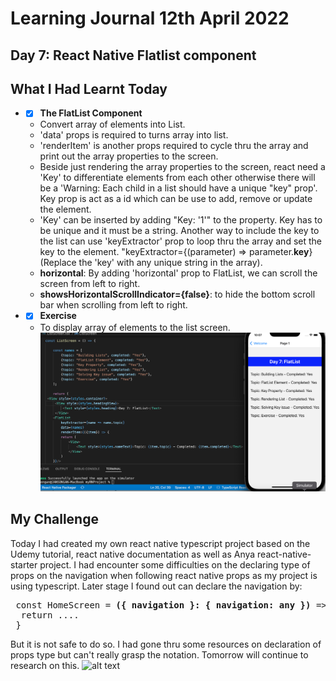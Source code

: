 # Learning Journal 12th April 2022
## Day 7: React Native Flatlist component
## What I Had Learnt Today
* - [x] **The FlatList Component**
  * Convert array of elements into List.
  * 'data' props is required to turns array into list. 
  * 'renderItem' is another props required to cycle thru the array and print out the array properties to the screen.
  * Beside just rendering the array properties to the screen, react need a 'Key' to differentiate elements from each other otherwise there will be a 'Warning: Each child in a list should have a unique "key" prop'. Key prop is act as a id which can be use to add, remove or update the element.
  * 'Key' can be inserted by adding "Key: '1'" to the property. Key has to be unique and it must be a string. Another way to include the key to the list can use 'keyExtractor' prop to loop thru the array and set the key to the element. "keyExtractor={(parameter) => parameter.**key**} (Replace the 'key' with any unique string in the array).
  * **horizontal**: By adding 'horizontal' prop to FlatList, we can scroll the screen from left to right.
  * **showsHorizontalScrollIndicator={false}**: to hide the bottom scroll bar when scrolling from left to right.
* - [x] **Exercise**
  * To display array of elements to the list screen.
![alt text](https://github.com/janson-gan/react-native-training/blob/main/images/Screenshot%202022-04-12%20at%2010.07.38%20PM.png)
## My Challenge
Today I had created my own react native typescript project based on the Udemy tutorial, react native documentation as well as Anya react-native-starter project. I had encounter some difficulties on the declaring type of props on the navigation when following react native props as my project is using typescript. Later stage I found out can declare the navigation by:
<pre>
 const HomeScreen = <b>({ navigation }: { navigation: any })</b> => {
  return ....
 }
</pre>
But it is not safe to do so. I had gone thru some resources on declaration of props type but can't really grasp the notation. Tomorrow will continue to research on this.
![alt text]()
